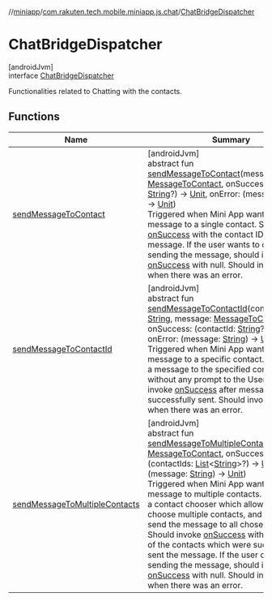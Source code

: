 //[miniapp](../../../index.md)/[com.rakuten.tech.mobile.miniapp.js.chat](../index.md)/[ChatBridgeDispatcher](index.md)

# ChatBridgeDispatcher

[androidJvm]\
interface [ChatBridgeDispatcher](index.md)

Functionalities related to Chatting with the contacts.

## Functions

| Name | Summary |
|---|---|
| [sendMessageToContact](send-message-to-contact.md) | [androidJvm]<br>abstract fun [sendMessageToContact](send-message-to-contact.md)(message: [MessageToContact](../../com.rakuten.tech.mobile.miniapp.js/-message-to-contact/index.md), onSuccess: (contactId: [String](https://kotlinlang.org/api/latest/jvm/stdlib/kotlin/-string/index.html)?) -&gt; [Unit](https://kotlinlang.org/api/latest/jvm/stdlib/kotlin/-unit/index.html), onError: (message: [String](https://kotlinlang.org/api/latest/jvm/stdlib/kotlin/-string/index.html)) -&gt; [Unit](https://kotlinlang.org/api/latest/jvm/stdlib/kotlin/-unit/index.html))<br>Triggered when Mini App wants to send a message to a single contact. Should invoke [onSuccess](send-message-to-contact.md) with the contact ID to send the message. If the user wants to cancel sending the message, should invoked [onSuccess](send-message-to-contact.md) with null. Should invoke [onError](send-message-to-contact.md) when there was an error. |
| [sendMessageToContactId](send-message-to-contact-id.md) | [androidJvm]<br>abstract fun [sendMessageToContactId](send-message-to-contact-id.md)(contactId: [String](https://kotlinlang.org/api/latest/jvm/stdlib/kotlin/-string/index.html), message: [MessageToContact](../../com.rakuten.tech.mobile.miniapp.js/-message-to-contact/index.md), onSuccess: (contactId: [String](https://kotlinlang.org/api/latest/jvm/stdlib/kotlin/-string/index.html)?) -&gt; [Unit](https://kotlinlang.org/api/latest/jvm/stdlib/kotlin/-unit/index.html), onError: (message: [String](https://kotlinlang.org/api/latest/jvm/stdlib/kotlin/-string/index.html)) -&gt; [Unit](https://kotlinlang.org/api/latest/jvm/stdlib/kotlin/-unit/index.html))<br>Triggered when Mini App wants to send a message to a specific contact. Should send a message to the specified contactId without any prompt to the User. Should invoke [onSuccess](send-message-to-contact-id.md) after message was successfully sent. Should invoke [onError](send-message-to-contact-id.md) when there was an error. |
| [sendMessageToMultipleContacts](send-message-to-multiple-contacts.md) | [androidJvm]<br>abstract fun [sendMessageToMultipleContacts](send-message-to-multiple-contacts.md)(message: [MessageToContact](../../com.rakuten.tech.mobile.miniapp.js/-message-to-contact/index.md), onSuccess: (contactIds: [List](https://kotlinlang.org/api/latest/jvm/stdlib/kotlin.collections/-list/index.html)&lt;[String](https://kotlinlang.org/api/latest/jvm/stdlib/kotlin/-string/index.html)&gt;?) -&gt; [Unit](https://kotlinlang.org/api/latest/jvm/stdlib/kotlin/-unit/index.html), onError: (message: [String](https://kotlinlang.org/api/latest/jvm/stdlib/kotlin/-string/index.html)) -&gt; [Unit](https://kotlinlang.org/api/latest/jvm/stdlib/kotlin/-unit/index.html))<br>Triggered when Mini App wants to send a message to multiple contacts. Should open a contact chooser which allows the user to choose multiple contacts, and should then send the message to all chosen contacts. Should invoke [onSuccess](send-message-to-multiple-contacts.md) with a list of IDs of the contacts which were successfully sent the message. If the user cancelled sending the message, should invoked [onSuccess](send-message-to-multiple-contacts.md) with null. Should invoke [onError](send-message-to-multiple-contacts.md) when there was an error. |

